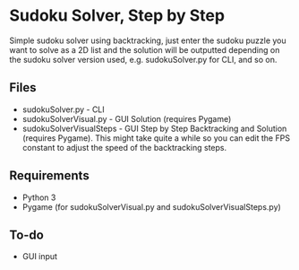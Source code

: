 # Sudoku Solver, Step by Step
Simple sudoku solver using backtracking, just enter the sudoku puzzle you want to solve as a 2D list and the solution will be outputted depending on the sudoku solver version used, e.g. sudokuSolver.py for CLI, and so on.

## Files
- sudokuSolver.py - CLI
- sudokuSolverVisual.py - GUI Solution (requires Pygame)
- sudokuSolverVisualSteps - GUI Step by Step Backtracking and Solution (requires Pygame). This might take quite a while so you can edit the FPS constant to adjust the speed of the backtracking steps.

## Requirements
- Python 3
- Pygame (for sudokuSolverVisual.py and sudokuSolverVisualSteps.py)

## To-do
- GUI input
